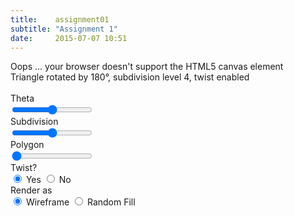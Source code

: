```yaml
---
title:    assignment01
subtitle: "Assignment 1"
date:     2015-07-07 10:51
---
```


<div class="col-md-12">
    <canvas id="gl-canvas" width="512" height="512">
        Oops ... your browser doesn't support the HTML5 canvas element
    </canvas>
</div>

<div class="row">
    <div class="col-md-12 text-center">
        <span id="polygon">Triangle</span> rotated by <span id="theta">180</span>&deg;, subdivision level <span id="subdivision">4</span>, twist <span id="twist">enabled</span><br/><br/>
    </div>
</div>

<div class="row">
    <div class="col-md-4 col-xs-4">Theta</div>
    <div class="col-md-8 col-xs-8"><input type="range" min="0" max="360" step="1" value="180"
oninput="setTheta(this.value, 'theta')" /></div>
</div>
<div class="row">
    <div class="col-md-4 col-xs-4">Subdivision</div>
    <div class="col-md-8 col-xs-8"><input type="range" min="0" max="8" step="1" value="4"
    onchange="setSubdivisionLevel(this.value, 'subdivision')" /></div>
</div>
<div class="row">
    <div class="col-md-4 col-xs-4">Polygon</div>
    <div class="col-md-8 col-xs-8"><input type="range" min="3" max="8" step="1" value="3"
    onchange="setPolygon(this.value, 'polygon')" /></div>
</div>
<div class="row">
    <div class="col-md-4 col-xs-4">Twist? </div>
    <div class="col-md-8 col-xs-8">
    <input type="radio" name="twist" value="yes" checked="checked"
    onchange="setTwist(true, 'twist')" /> Yes
    <input type="radio" name="twist" value="no"
    onchange="setTwist(false, 'twist')" /> No</div>
</div>
<div class="row">
    <div class="col-md-4 col-xs-4">Render as</div>
    <div class="col-md-8 col-xs-8">
    <input type="radio" name="render" value="yes" checked="checked"
    onchange="setDrawType(true)" /> Wireframe
    <input type="radio" name="render" value="no"
    onchange="setDrawType(false)" /> Random Fill</div>
</div>